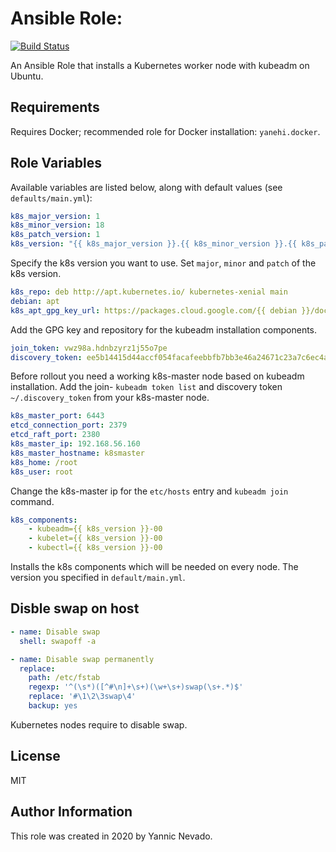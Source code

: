 # Ansible Role: <Rolename>

[![Build Status](https://travis-ci.com/yanehi/ansible-role-k8sworker.svg?branch=master)](https://travis-ci.org/yanehi/ansible-role-k8sworker)

An Ansible Role that installs a Kubernetes worker node with kubeadm on Ubuntu.

## Requirements

Requires Docker; recommended role for Docker installation: `yanehi.docker`.

## Role Variables

Available variables are listed below, along with default values (see `defaults/main.yml`):

```yml
k8s_major_version: 1
k8s_minor_version: 18
k8s_patch_version: 1
k8s_version: "{{ k8s_major_version }}.{{ k8s_minor_version }}.{{ k8s_patch_version }}"
```

Specify the k8s version you want to use. Set `major`, `minor` and `patch` of the k8s version.

```yml
k8s_repo: deb http://apt.kubernetes.io/ kubernetes-xenial main
debian: apt
k8s_apt_gpg_key_url: https://packages.cloud.google.com/{{ debian }}/doc/apt-key.gpg
```

Add the GPG key and repository for the kubeadm installation components. 

```yml
join_token: vwz98a.hdnbzyrz1j55o7pe
discovery_token: ee5b14415d44accf054facafeebbfb7bb3e46a24671c23a7c6ec4a2c148fb296
```

Before rollout you need a working k8s-master node based on kubeadm installation. Add the join- `kubeadm token list` and discovery token `~/.discovery_token` from your k8s-master node.

```yml
k8s_master_port: 6443
etcd_connection_port: 2379
etcd_raft_port: 2380
k8s_master_ip: 192.168.56.160
k8s_master_hostname: k8smaster
k8s_home: /root
k8s_user: root
```
Change the k8s-master ip for the `etc/hosts` entry and `kubeadm join` command.

```yml
k8s_components:
    - kubeadm={{ k8s_version }}-00
    - kubelet={{ k8s_version }}-00
    - kubectl={{ k8s_version }}-00
```

Installs the k8s components which will be needed on every node. The version you specified in `default/main.yml`.

## Disble swap on host

```yml
- name: Disable swap
  shell: swapoff -a

- name: Disable swap permanently
  replace:
    path: /etc/fstab
    regexp: '^(\s*)([^#\n]+\s+)(\w+\s+)swap(\s+.*)$'
    replace: '#\1\2\3swap\4'
    backup: yes
```

Kubernetes nodes require to disable swap.

## License

MIT

## Author Information

This role was created in 2020 by Yannic Nevado.